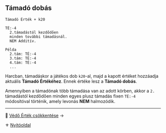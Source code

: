 ## Támadó dobás

```
Támadó Érték + k20
```

```
TÉ:-4
  2.támadástól kezdődően
  minden további támadásnál.
  NEM Additív.

Példa  
  2.tám: TÉ:-4
  3.tám: TÉ:-4
  4.tám: TÉ:-4
  ...
```

Harcban, támadáskor a játékos dob `k20`-al, majd a kapott értéket hozzáadja aktuális **Támadó Értékéhez**. Ennek értéke lesz a **Támadó dobás**.

Amennyiben a támadónak több támadása van az adott körben, akkor a `2.` támadástól kezdődően minden egyes plusz támadás fixen `TÉ:-4` módosítóval történik, amely levonás **NEM** halmozódik.

---

🔗 [Védő Érték csökkentése](064_02_03_vedo_ertek_csokkentese.md) →

⚜️ [Nyitóoldal](start.md#6-harcrendszer-%EF%B8%8F)
